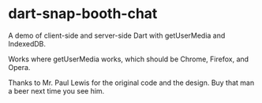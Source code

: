 dart-snap-booth-chat
====================

A demo of client-side and server-side Dart
with getUserMedia and IndexedDB.

Works where getUserMedia works, which should
be Chrome, Firefox, and Opera.

Thanks to Mr. Paul Lewis for the original code
and the design. Buy that man a beer next time
you see him.
